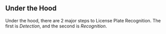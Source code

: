 ## Under the Hood

Under the hood, there are 2 major steps to License Plate Recognition. The first is _Detection_, and the second is _Recognition_.
